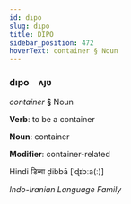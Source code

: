 ```yaml
---
id: dıpo
slug: dıpo
title: DIPO
sidebar_position: 472
hoverText: container § Noun
---
```


### dıpo&emsp;<span kind="abugida">ʌȷʋ</span>

*container* **§** Noun

**Verb**: to be a container

**Noun**: container

**Modifier**: container-related

Hindi डिब्बा ḍibbā [ˈɖɪbːa(ː)]

*Indo-Iranian Language Family*